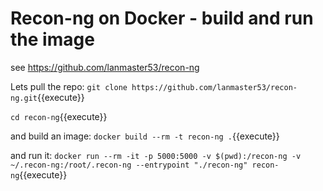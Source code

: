 # Recon-ng on Docker - build and run the image


see https://github.com/lanmaster53/recon-ng


Lets pull the repo:
`git clone https://github.com/lanmaster53/recon-ng.git`{{execute}}   

`cd recon-ng`{{execute}}   

and build an image:
`docker build --rm -t recon-ng .`{{execute}}   

and run it:
`docker run --rm -it -p 5000:5000 -v $(pwd):/recon-ng -v ~/.recon-ng:/root/.recon-ng --entrypoint "./recon-ng" recon-ng`{{execute}}   


